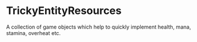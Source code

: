 # TrickyEntityResources
A collection of game objects which help to quickly implement health, mana, stamina, overheat etc.
